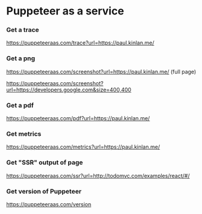 Puppeteer as a service
======================

### Get a trace
https://puppeteeraas.com/trace?url=https://paul.kinlan.me/

### Get a png
https://puppeteeraas.com/screenshot?url=https://paul.kinlan.me/ (full page)

https://puppeteeraas.com/screenshot?url=https://developers.google.com&size=400,400

### Get a pdf
https://puppeteeraas.com/pdf?url=https://paul.kinlan.me/

### Get metrics
https://puppeteeraas.com/metrics?url=https://paul.kinlan.me/

### Get "SSR" output of page
https://puppeteeraas.com/ssr?url=http://todomvc.com/examples/react/#/

### Get version of Puppeteer
https://puppeteeraas.com/version
